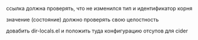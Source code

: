 ссылка должна проверять, что не изменился тип и идентификатор корня

значение (состояние) должно проверять свою целостность


довабить dir-locals.el и положить туда конфигурацию отсупов для cider
